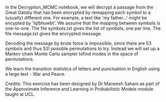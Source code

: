 In the Decryption_MCMC notebook, we will decrypt a passage from the Great Gatsby that has been encrypted by remapping each symbol to a (usually) different one. For example, a text like 'my father...' might be encypted by 'lq!bhuwbt'. We assume that the mapping between symbols is one-to-one. The file symbols.txt gives the list of symbols, one per line. The file message.txt gives the encrypted message.

Decoding the message by brute force is impossible, since there are 53 symbols and thus 53! possible permutations to try. Instead we will set up a Markov chain Monte Carlo sampler tofind modes in the space of permutations.

We learn the transition statistics of letters and punctuation in English using a large text - War and Peace.

Credits:
This exercise has been designed by Dr Maneesh Sahani as part of the Approximate Inference and Learning in Probabilistic Models module taught at UCL.
